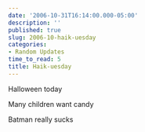 ```yaml
---
date: '2006-10-31T16:14:00.000-05:00'
description: ''
published: true
slug: 2006-10-haik-uesday
categories:
- Random Updates
time_to_read: 5
title: Haik-uesday
---
```


Halloween today

Many children want candy

Batman really sucks